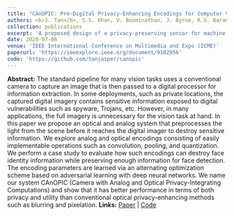 ```yaml
---
title: "CAnOPIC: Pre-Digital Privacy-Enhancing Encodings for Computer Vision"
authors: <b>J. Tan</b>, S.S. Khan, V. Boominathan, J. Byrne, R.G. Baraniuk, K. Mitra, A. Veeraraghavan
collection: publications
excerpt: 'A proposed design of a privacy-preserving sensor for machine learning tasks built by adding carefully chosen optical and analog components to a conventional imaging sensor.'
date: 2020-07-06
venue: 'IEEE International Conference on Multimedia and Expo (ICME)'
paperurl: 'https://ieeexplore.ieee.org/document/9102956'
code: 'https://github.com/tanjasper/canopic'
---
```

**Abstract:** 
The standard pipeline for many vision tasks uses a conventional camera to capture an image that is then passed to a digital processor for information extraction. In some deployments, such as private locations, the captured digital imagery contains sensitive information exposed to digital vulnerabilities such as spyware, Trojans, etc. However, in many applications, the full imagery is unnecessary for the vision task at hand. In this paper we propose an optical and analog system that preprocesses the light from the scene before it reaches the digital imager to destroy sensitive information. We explore analog and optical encodings consisting of easily implementable operations such as convolution, pooling, and quantization. We perform a case study to evaluate how such encodings can destroy face identity information while preserving enough information for face detection. The encoding parameters are learned via an alternating optimization scheme based on adversarial learning with deep neural networks. We name our system CAnOPIC (Camera with Analog and Optical Privacy-Integrating Computations) and show that it has better performance in terms of both privacy and utility than conventional optical privacy-enhancing methods such as blurring and pixelation.
**Links:**
[Paper](https://ieeexplore.ieee.org/document/9102956) | [Code](https://github.com/tanjasper/canopic)
